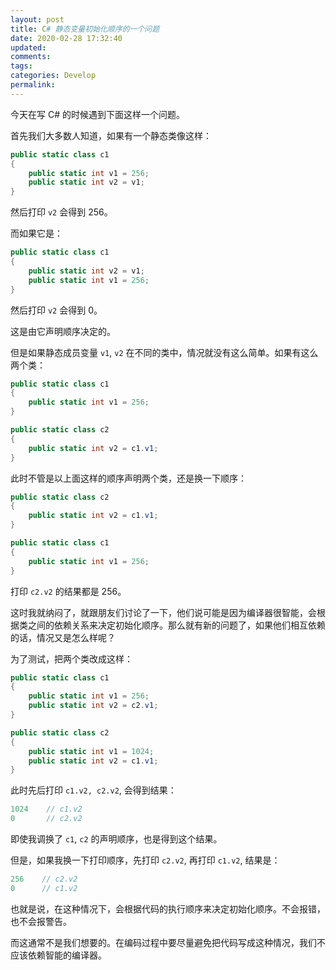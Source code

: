 ```yaml
---
layout: post
title: C# 静态变量初始化顺序的一个问题
date: 2020-02-28 17:32:40
updated:
comments:
tags:
categories: Develop
permalink:
---
```


今天在写 C# 的时候遇到下面这样一个问题。

首先我们大多数人知道，如果有一个静态类像这样：

```csharp
public static class c1
{
    public static int v1 = 256;
    public static int v2 = v1;
}
```

然后打印 `v2` 会得到 256。

而如果它是：

```csharp
public static class c1
{
    public static int v2 = v1;
    public static int v1 = 256;
}
```

然后打印 `v2` 会得到 0。

这是由它声明顺序决定的。

但是如果静态成员变量 `v1`, `v2` 在不同的类中，情况就没有这么简单。如果有这么两个类：

```csharp
public static class c1
{
    public static int v1 = 256;
}

public static class c2
{
    public static int v2 = c1.v1;
}
```

此时不管是以上面这样的顺序声明两个类，还是换一下顺序：

```csharp
public static class c2
{
    public static int v2 = c1.v1;
}

public static class c1
{
    public static int v1 = 256;
}
```

打印 `c2.v2` 的结果都是 256。

这时我就纳闷了，就跟朋友们讨论了一下，他们说可能是因为编译器很智能，会根据类之间的依赖关系来决定初始化顺序。那么就有新的问题了，如果他们相互依赖的话，情况又是怎么样呢？

为了测试，把两个类改成这样：

```csharp
public static class c1
{
    public static int v1 = 256;
    public static int v2 = c2.v1;
}

public static class c2
{
    public static int v1 = 1024;
    public static int v2 = c1.v1;
}
```

此时先后打印 `c1.v2, c2.v2`, 会得到结果：

```csharp
1024    // c1.v2
0       // c2.v2
```

即使我调换了 `c1`, `c2` 的声明顺序，也是得到这个结果。

但是，如果我换一下打印顺序，先打印 `c2.v2`, 再打印 `c1.v2`, 结果是：

```csharp
256    // c2.v2
0      // c1.v2
```

也就是说，在这种情况下，会根据代码的执行顺序来决定初始化顺序。不会报错，也不会报警告。

而这通常不是我们想要的。在编码过程中要尽量避免把代码写成这种情况，我们不应该依赖智能的编译器。
